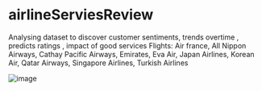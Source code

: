 # airlineServiesReview
Analysing dataset to discover customer sentiments, trends overtime , predicts ratings , impact of good services 
Flights: Air france, All Nippon Airways, Cathay Pacific Airways, Emirates, Eva Air, Japan Airlines, Korean Air, Qatar Airways, Singapore Airlines, Turkish Airlines

![image](https://github.com/Arunsangeeta/airlineServiesReview/assets/110085545/6a870912-7b2f-44f5-81df-ad618492b1c2)
